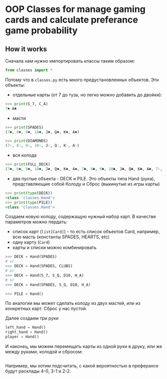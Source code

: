 OOP Classes for manage gaming cards and calculate preferance game probability
====================================

How it works
--------------------

Сначала нам нужно импортировать классы таким образом:
```python
from classes import *
```

Потому что в `classes.py` есть много предустановленных объектов. Эти объекты:

- отдельные карты (от 7 до туза, но легко можно добавить до двойки):

```python
>>> print(S_7, C_A)
7♠ A♣
```
- масти

```python
>>> print(SPADES)
(7♠, 8♠, 9♠, 10♠, J♠, Q♠, K♠, A♠)

>>> print(DIAMONDS)
(7♢, 8♢, 9♢, 10♢, J♢, Q♢, K♢, A♢)
```

- вся колода

```python
>>> print(FULL_DECK)
(7♠, 8♠, 9♠, 10♠, J♠, Q♠, K♠, A♠, 7♣, 8♣, 9♣, 10♣, J♣, Q♣, K♣, A♣, 7♢, 8♢, 9♢, 10♢, J♢, Q♢, K♢, A♢, 7♡, 8♡, 9♡, 10♡, J♡, Q♡, K♡, A♡)
```

- два пустые объекта - DECK и PILE. Это объекты типа Hand (рука), представляющие собой Колоду и Сброс (выкинутые из игры карты)

```python
>>> print(type(DECK))
<class 'classes.Hand'>
>>> print(type(PILE))
<class 'classes.Hand'>
```

Создаем новую колоду, содержащую нужный набор карт. В качестве параметров можно пердать:
- список карт (`list[Сard]`) - то есть список объектов Card, например, всю масть (константы SPADES, HEARTS, etc)
- одну карту (`Card`)
- карты и списки можно комбинировать

```python
>>> DECK = Hand(SPADES)
# or
>>> DECK = Hand(SPADES, CLUBS)
# or
>>> DECK = Hand(S_7, S_Q, D10, H_A)
# or
>>> DECK = Hand(SPADES, S_Q, D10, H_A)

>>> PILE = Hand()
```

По аналогии мы может сделать колоду из двух мастей, или из конкретных карт. Сброс у нас пустой.

Далее создаем три руки

```python
left_hand = Hand()
right_hand = Hand()
player = Hand()
```

И наконец, мы можем перемещать карты из одной руки в друку, или же между руками, колодой и сбросом:

```python

```
Например, мы хотим подсчитать, с какой вероятностью в преферансе будут расклады 4-0, 3-1 и 2-2.
